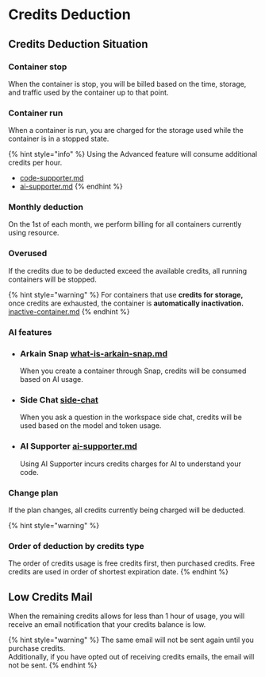 # Credits Deduction

## Credits Deduction Situation

### Container stop

When the container is stop, you will be billed based on the time, storage, and traffic used by the container up to that point.

### Container run

When a container is run, you are charged for the storage used while the container is in a stopped state.

{% hint style="info" %}
Using the Advanced feature will consume additional credits per hour.&#x20;

* [code-supporter.md](../../user-guide/workspace/editor/code-supporter.md "mention")&#x20;
* [ai-supporter.md](../../user-guide/arkain-ai/ai-supporter.md "mention")
{% endhint %}

### Monthly deduction

On the 1st of each month, we perform billing for all containers currently using resource.

### Overused

If the credits due to be deducted exceed the available credits, all running containers will be stopped.

{% hint style="warning" %}
For containers that use **credits for storage,** once credits are exhausted, the container is **automatically inactivation.** [inactive-container.md](../../user-guide/dashboard/container-managing/inactive-container.md "mention")
{% endhint %}

### AI features

*   ### Arkain Snap [what-is-arkain-snap.md](../../user-guide/arkain-ai/what-is-arkain-snap.md "mention")

    When you create a container through Snap, credits will be consumed based on AI usage.
*   ### Side Chat [side-chat](../../user-guide/arkain-ai/side-chat/ "mention")

    When you ask a question in the workspace side chat, credits will be used based on the model and token usage.
*   ### AI Supporter [ai-supporter.md](../../user-guide/arkain-ai/ai-supporter.md "mention")&#x20;

    Using AI Supporter incurs credits charges for AI to understand your code.

### Change plan

If the plan changes, all credits currently being charged will be deducted.

{% hint style="warning" %}
### Order of deduction by credits type

The order of credits usage is free credits first, then purchased credits. Free credits are used in order of shortest expiration date.
{% endhint %}

## Low Credits Mail

When the remaining credits allows for less than 1 hour of usage, you will receive an email notification that your credits balance is low.

{% hint style="warning" %}
The same email will not be sent again until you purchase credits. \
Additionally, if you have opted out of receiving credits emails, the email will not be sent.
{% endhint %}
